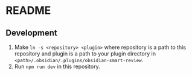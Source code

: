 # README 

## Development

1. Make `ln -s <repository> <plugin>` where repository is a path to this repository and plugin is a path to your plugin directory in `<path>/.obsidian/.plugins/obsidian-smart-review`. 
2. Run `npm run dev` in this repository.
